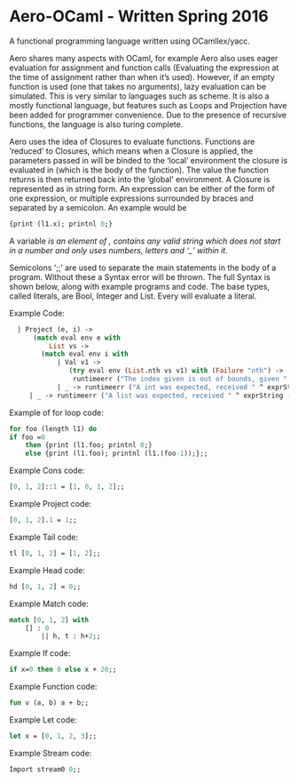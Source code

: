 # Aero-OCaml - Written Spring 2016

A functional programming language written using OCamllex/yacc.

Aero shares many aspects with OCaml, for example Aero also uses eager evaluation for assignment and function calls (Evaluating the expression at the time of assignment rather than when it’s used). However, if an empty function is used (one that takes no arguments), lazy evaluation can be simulated. This is very similar to languages such as scheme. It is also a mostly functional language, but features such as Loops and Projection have been added for programmer convenience. Due to the presence of recursive functions, the language is also turing complete.

Aero uses the idea of Closures to evaluate functions. Functions are ‘reduced’ to Closures, which means when a Closure is applied, the parameters passed in will be binded to the ‘local’ environment the closure is evaluated in (which is the body of the function). The value the function returns is then returned back into the ‘global’ environment. A Closure is represented as <fun> in string form.
An expression <expr> can be either of the form of one expression, or multiple expressions surrounded by braces and separated by a semicolon. An example would be 
```ocaml
{print (l1.x); printnl 0;} 
```
A variable <var> is an element of <expr>, contains any valid string which does not start in a number and only uses numbers, letters and ‘_’ within it.

Semicolons ‘;;’ are used to separate the main statements in the body of a program. Without these a Syntax error will be thrown. The full Syntax is shown below, along with example programs and code.
The base types, called literals, are Bool, Integer and List. Every <expr> will evaluate a literal.

Example Code:
```ocaml
  | Project (e, i) ->  
      (match eval env e with      
	      List vs ->	      
        (match eval env i with	
            | Val v1 -> 	    
               (try eval env (List.nth vs v1) with (Failure "nth") -> 	       
                runtimeerr ("The index given is out of bounds, given " ^ exprString (eval env i) ^ " but the list is of size " ^ string_of_int (List.length vs)))		
            | _ -> runtimeerr ("A int was expected, received " ^ exprString (eval env i)))	    
	 | _ -> runtimeerr ("A list was expected, received " ^ exprString (eval env e)))
```	 
   
Example of for loop code:

```ocaml
for foo (length l1) do
if foo =0
	then {print (l1.foo; printnl 0;}	
	else {print (l1.foo); printnl (l1.(foo-1));};;
```
	
Example Cons code:
```ocaml
[0, 1, 2]::1 = [1, 0, 1, 2];;
```
Example Project code:
```ocaml
[0, 1, 2].1 = 1;;
```
Example Tail code:
```ocaml
tl [0, 1, 2] = [1, 2];;
```
Example Head code:
```ocaml
hd [0, 1, 2] = 0;;
```
Example Match code:
```ocaml
match [0, 1, 2] with 
	[] : 0	
        || h, t : h+2;;
```	
Example If code: 
```ocaml
if x=0 then 0 else x + 20;;
```
Example Function code:
```ocaml
fun v (a, b) a + b;;
```
Example Let code:
```ocaml
let x = [0, 1, 2, 3];;
```
Example Stream code:
```ocaml
Import stream0 0;;
```
